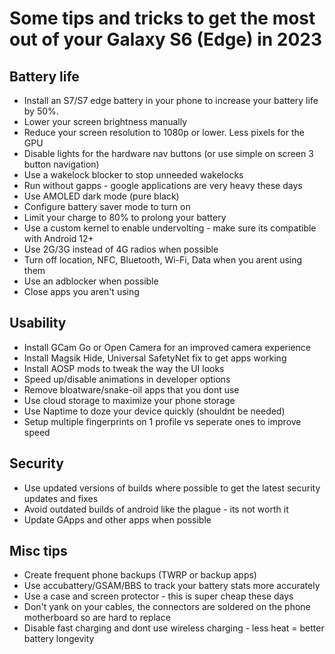 # Some tips and tricks to get the most out of your Galaxy S6 (Edge) in 2023

## Battery life
- Install an S7/S7 edge battery in your phone to increase your battery life by 50%.
- Lower your screen brightness manually
- Reduce your screen resolution to 1080p or lower. Less pixels for the GPU
- Disable lights for the hardware nav buttons (or use simple on screen 3 button navigation)
- Use a wakelock blocker to stop unneeded wakelocks
- Run without gapps - google applications are very heavy these days
- Use AMOLED dark mode (pure black)
- Configure battery saver mode to turn on
- Limit your charge to 80% to prolong your battery
- Use a custom kernel to enable undervolting - make sure its compatible with Android 12+
- Use 2G/3G instead of 4G radios when possible
- Turn off location, NFC, Bluetooth, Wi-Fi, Data when you arent using them
- Use an adblocker when possible
- Close apps you aren't using

## Usability
- Install GCam Go or Open Camera for an improved camera experience
- Install Magsik Hide, Universal SafetyNet fix to get apps working
- Install AOSP mods to tweak the way the UI looks
- Speed up/disable animations in developer options
- Remove bloatware/snake-oil apps that you dont use
- Use cloud storage to maximize your phone storage
- Use Naptime to doze your device quickly (shouldnt be needed)
- Setup multiple fingerprints on 1 profile vs seperate ones to improve speed
  
## Security
- Use updated versions of builds where possible to get the latest security updates and fixes
- Avoid outdated builds of android like the plague - its not worth it
- Update GApps and other apps when possible

## Misc tips
- Create frequent phone backups (TWRP or backup apps)
- Use accubattery/GSAM/BBS to track your battery stats more accurately
- Use a case and screen protector - this is super cheap these days
- Don't yank on your cables, the connectors are soldered on the phone motherboard so are hard to replace
- Disable fast charging and dont use wireless charging - less heat = better battery longevity

